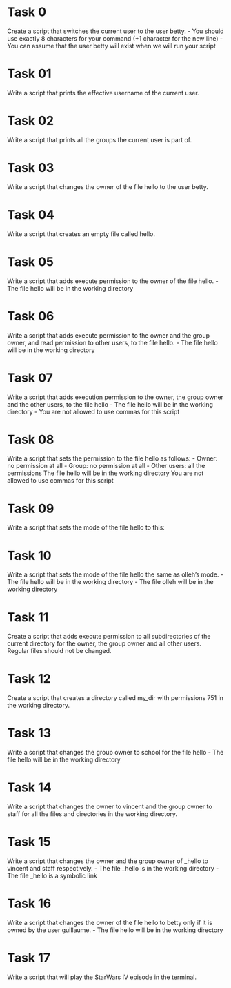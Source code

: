 Task 0
======
Create a script that switches the current user to the user betty.
	- You should use exactly 8 characters for your command (+1 character for the new line)
	- You can assume that the user betty will exist when we will run your script

Task 01
=======
Write a script that prints the effective username of the current user.

Task 02
=======
Write a script that prints all the groups the current user is part of.

Task 03
=======
Write a script that changes the owner of the file hello to the user betty.

Task 04
=======
Write a script that creates an empty file called hello.

Task 05
=======
Write a script that adds execute permission to the owner of the file hello.
	- The file hello will be in the working directory

Task 06
=======
Write a script that adds execute permission to the owner and the group owner, and read permission to other users, to the file hello.
	- The file hello will be in the working directory

Task 07
=======
Write a script that adds execution permission to the owner, the group owner and the other users, to the file hello
	- The file hello will be in the working directory
	- You are not allowed to use commas for this script

Task 08
=======
Write a script that sets the permission to the file hello as follows:
	- Owner: no permission at all
	- Group: no permission at all
	- Other users: all the permissions
The file hello will be in the working directory You are not allowed to use commas for this script

Task 09
=======
Write a script that sets the mode of the file hello to this:

Task 10
=======
Write a script that sets the mode of the file hello the same as olleh’s mode.
	- The file hello will be in the working directory
	- The file olleh will be in the working directory

Task 11
=======
Create a script that adds execute permission to all subdirectories of the current directory for the owner, the group owner and all other users. Regular files should not be changed.

Task 12
=======
Create a script that creates a directory called my_dir with permissions 751 in the working directory.

Task 13
=======
Write a script that changes the group owner to school for the file hello
	- The file hello will be in the working directory

Task 14
=======
Write a script that changes the owner to vincent and the group owner to staff for all the files and directories in the working directory.

Task 15
=======
Write a script that changes the owner and the group owner of _hello to vincent and staff respectively.
	- The file _hello is in the working directory
	- The file _hello is a symbolic link

Task 16
=======
Write a script that changes the owner of the file hello to betty only if it is owned by the user guillaume.
	- The file hello will be in the working directory

Task 17
=======
Write a script that will play the StarWars IV episode in the terminal.
